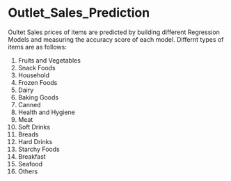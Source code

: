 # Outlet_Sales_Prediction
Oultet Sales prices of items are predicted by building different Regression Models and measuring the accuracy score of each model.
Differnt types of items are as follows:
1. Fruits and Vegetables    
2. Snack Foods              
3. Household                
4. Frozen Foods             
5. Dairy                    
6. Baking Goods             
7. Canned                   
8. Health and Hygiene        
9. Meat                      
10. Soft Drinks               
11. Breads                    
12. Hard Drinks               
13. Starchy Foods             
14. Breakfast                 
15. Seafood
16. Others  
